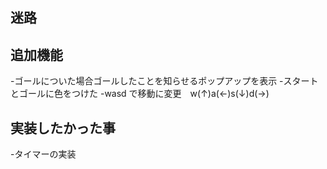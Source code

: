 ## 迷路
## 追加機能
-ゴールについた場合ゴールしたことを知らせるポップアップを表示
-スタートとゴールに色をつけた
-wasd で移動に変更　w(↑)a(←)s(↓)d(→)
## 実装したかった事
-タイマーの実装